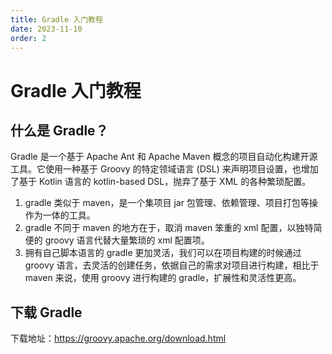 ```yaml
---
title: Gradle 入门教程
date: 2023-11-10
order: 2
---
```


# Gradle 入门教程

## 什么是 Gradle？

Gradle 是一个基于 Apache Ant 和 Apache Maven 概念的项目自动化构建开源工具。它使用一种基于 Groovy 的特定领域语言 (DSL) 来声明项目设置，也增加了基于 Kotlin 语言的 kotlin-based DSL，抛弃了基于 XML 的各种繁琐配置。

1. gradle 类似于 maven，是一个集项目 jar 包管理、依赖管理、项目打包等操作为一体的工具。
2. gradle 不同于 maven 的地方在于，取消 maven 笨重的 xml 配置，以独特简便的 groovy 语言代替大量繁琐的 xml 配置项。
3. 拥有自己脚本语言的 gradle 更加灵活，我们可以在项目构建的时候通过 groovy 语言，去灵活的创建任务，依据自己的需求对项目进行构建，相比于 maven 来说，使用 groovy 进行构建的 gradle，扩展性和灵活性更高。

## 下载 Gradle

下载地址：https://groovy.apache.org/download.html